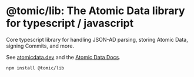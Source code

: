 # @tomic/lib: The Atomic Data library for typescript / javascript

Core typescript library for handling JSON-AD parsing, storing Atomic Data, signing Commits, and more.

See [atomicdata.dev](https://atomicdata.dev) and the [Atomic Data Docs](docs.atomicdata.dev/).

```
npm install @tomic/lib
```
